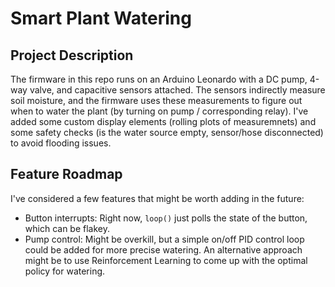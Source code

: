 # Smart Plant Watering

## Project Description 

The firmware in this repo runs on an Arduino Leonardo with a DC pump, 4-way valve, and capacitive sensors attached.
 The sensors indirectly measure soil moisture, and the firmware uses these measurements to figure out when to water
 the plant (by turning on pump / corresponding relay). I've added some custom display elements (rolling plots of measuremnets) 
 and some safety checks (is the water source empty, sensor/hose disconnected) to avoid flooding issues.

## Feature Roadmap

I've considered a few features that might be worth adding in the future:
* Button interrupts: Right now, `loop()` just polls the state of the button, which can be flakey.
* Pump control: Might be overkill, but a simple on/off PID control loop could be added for more precise watering. An alternative approach might be to use Reinforcement Learning to come up with the optimal policy for watering.